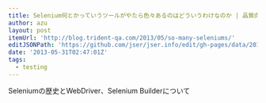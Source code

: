 ```yaml
---
title: Selenium何とかっていうツールがやたら色々あるのはどういうわけなのか | 品質向上ブログ
author: azu
layout: post
itemUrl: 'http://blog.trident-qa.com/2013/05/so-many-seleniums/'
editJSONPath: 'https://github.com/jser/jser.info/edit/gh-pages/data/2013/05/index.json'
date: '2013-05-31T02:47:01Z'
tags:
  - testing
---
```

Seleniumの歴史とWebDriver、Selenium Builderについて
